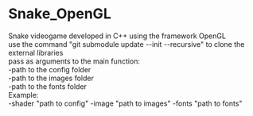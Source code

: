 # Snake_OpenGL
Snake videogame developed in C++ using the framework OpenGL<br />
use the command "git submodule update --init --recursive" to clone the external libraries<br />
pass as arguments to the main function:<br />
-path to the config folder<br />
-path to the images folder<br />
-path to the fonts folder<br />
Example:<br />
-shader "path to config" -image "path to images" -fonts "path to fonts"<br />
